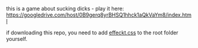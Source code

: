 this is a game about sucking dicks - play it here: https://googledrive.com/host/0B9gerq8yrBHSQ1hhck1aQkVaYm8/index.html

if downloading this repo, you need to add [effeckt.css](https://github.com/h5bp/Effeckt.css/blob/gh-pages/css/effeckt.css) to the root folder yourself.